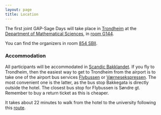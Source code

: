 ```yaml
---
layout: page
title: Location
---
```


The first joint GAP-Sage Days will take place in
[Trondheim](http://www.trondheim.no/engelsk/) at the
[Department of Mathematical Sciences](http://www.ntnu.edu/imf), in
[room G144](http://s.mazemap.com/1RvAr1E).

You can find the organizers in room [854 SBII](http://s.mazemap.com/1HfrWqg).

<h3>Accommodation</h3>

All participants will be accommodated in
[Scandic Bakklandet](http://www.scandichotels.com/Hotels/Norway/Trondheim/Bakklandet/).
If you fly to Trondheim, then the easiest way to get to Trondheim from
the airport is to take one of the airport bus services
[Flybussen](http://www.flybussen.no/en/Trondheim/) or
[Værnesekspressen](http://vaernesekspressen.no/index.php/vaernes_eng/vaernes/nyheter).
The most convenient one is the latter, as the bus stop Bakkegata is
directly outside the hotel.  The closest bus stop for Flybussen is
Søndre gt.  Remember to buy a return ticket as this
is cheaper.

It takes
about 22 minutes to walk from the hotel to the university following
this
[route](https://www.google.no/maps/dir/Rica+Bakklandet+Hotel,+Nedre+Bakklandet,+Trondheim/O.+S.+Bragstads+Plass,+7034+Trondheim/@63.4254069,10.3941919,15z/data=!3m1!4b1!4m14!4m13!1m5!1m1!1s0x466d319929da2d9d:0xb3ed87ec72458acf!2m2!1d10.406931!2d63.432029!1m5!1m1!1s0x466d3195ac4846ab:0x5e9e02c69e447a36!2m2!1d10.4012339!2d63.4187854!3e2?hl=no).
